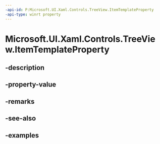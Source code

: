 ```yaml
---
-api-id: P:Microsoft.UI.Xaml.Controls.TreeView.ItemTemplateProperty
-api-type: winrt property
---
```


<!-- Property syntax.
public DependencyProperty ItemTemplateProperty { get; }
-->

# Microsoft.UI.Xaml.Controls.TreeView.ItemTemplateProperty

## -description

## -property-value

## -remarks

## -see-also

## -examples

